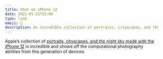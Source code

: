 ```yaml
---
title: Shot on iPhone 12
date: 2021-01-21T23:00
type: link
emoji: 📱
description: An incredible collection of portraits, cityscapes, and the night sky.
---
```


Apple’s collection of [portraits, cityscapes, and the night sky made with the iPhone 12][link] is incredible and shows off the computational photography abilities from this generation of devices.

[link]: https://www.apple.com/newsroom/2021/01/shot-on-iphone-12-portraits-cityscapes-the-night-sky-and-more/
